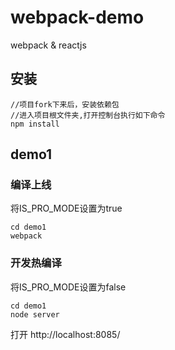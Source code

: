 # webpack-demo
webpack & reactjs

## 安装
```
//项目fork下来后，安装依赖包
//进入项目根文件夹,打开控制台执行如下命令
npm install

```


## demo1
### 编译上线

将IS_PRO_MODE设置为true
```
cd demo1
webpack

```

### 开发热编译

将IS_PRO_MODE设置为false
```
cd demo1
node server

```
打开 http://localhost:8085/




